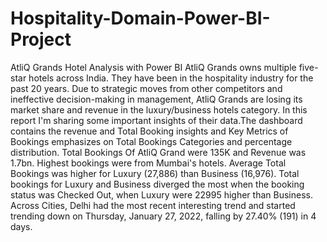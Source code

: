 # Hospitality-Domain-Power-BI-Project
AtliQ Grands Hotel Analysis with Power BI
AtliQ Grands owns multiple five-star hotels across India. They have been in the hospitality industry for the past 20 years. Due to strategic moves from other competitors and ineffective decision-making in management, AtliQ Grands are losing its market share and revenue in the luxury/business hotels category. In this report I'm sharing some important insights of their data.The dashboard contains the revenue and Total Booking insights and Key Metrics of Bookings emphasizes on Total Bookings Categories and percentage distribution. Total Bookings Of AtliQ Grand were 135K and Revenue was 1.7bn. Highest bookings were from Mumbai's hotels. Average Total Bookings was higher for Luxury (27,886) than Business (16,976). Total bookings for Luxury and Business diverged the most when the booking status was Checked Out, when Luxury were 22995 higher than Business. Across Cities, Delhi had the most recent interesting trend and started trending down on Thursday, January 27, 2022, falling by 27.40% (191) in 4 days.
